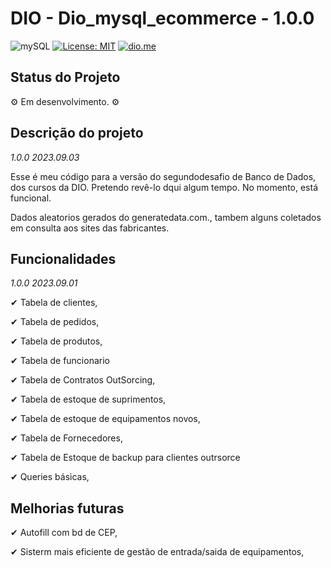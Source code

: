 # DIO - Dio_mysql_ecommerce - 1.0.0

![mySQL](https://img.shields.io/static/v1?label=Python3&labelColor=navy&message=ok!✔&style=plastic&color=lightblue&logo=PYTHON&logoColor=lightblue)
[![License: MIT](https://img.shields.io/badge/License-MIT-green?label=⚖License&logo=balance-scale&logoColor=white&style=plastic)](https://opensource.org/licenses/MIT)
[![dio.me](https://img.shields.io/static/v1?label=⚫Dio.me&labelColor=black&message=ok!✔&color=purple&style=plastic&&logoXcolor=white)](https://web.dio.me/users/olhodelugarnenhum?tab=skills)

## Status do Projeto

<p> ⚙ Em desenvolvimento. ⚙ </p>

## Descrição do projeto 

<p align="justify">
   
  _1.0.0 2023.09.03_
  
Esse é meu código para a versão do segundodesafio de Banco de Dados, dos cursos da DIO. Pretendo revê-lo dqui algum tempo. No momento, está funcional. 

Dados aleatorios gerados do generatedata.com., tambem alguns coletados em consulta aos sites das fabricantes.

## Funcionalidades

_1.0.0 2023.09.01_
  
✔ Tabela de clientes,

✔ Tabela de pedidos,

✔ Tabela de produtos,

✔ Tabela de funcionario

✔ Tabela de Contratos OutSorcing,

✔ Tabela de estoque de suprimentos,

✔ Tabela de estoque de equipamentos novos,

✔ Tabela de Fornecedores,

✔ Tabela de Estoque de backup para clientes outrsorce

✔ Queries básicas,

## Melhorias futuras

✔ Autofill com bd de CEP,

✔ Sisterm mais eficiente de gestão de entrada/saida de equipamentos,




